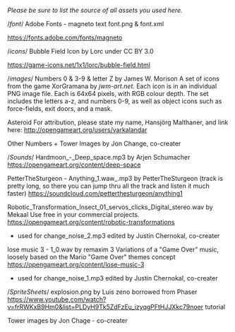 *Please be sure to list the source of all assets you used here.*


/*font*/
Adobe Fonts - magneto text
font.png & font.xml

https://fonts.adobe.com/fonts/magneto


/*icons*/
Bubble Field Icon by Lorc under CC BY 3.0

https://game-icons.net/1x1/lorc/bubble-field.html


/*images*/
Numbers 0 & 3-9 & letter Z by James W. Morison
A set of icons from the game XorGramana by *jwm-art.net.* Each icon is in an individual PNG image file. Each is 64x64 pixels, with RGB colour depth. The set includes the letters a-z, and numbers 0-9, as well as object icons such as force-fields, exit doors, and a mask.

Asteroid
For attribution, please state my name, Hansjörg Malthaner, and link here: http://opengameart.org/users/varkalandar

Other Numbers + Tower Images
by Jon Change, co-creater

/*Sounds*/
Hardmoon_-_Deep_space.mp3
by Arjen Schumacher
https://opengameart.org/content/deep-space

PetterTheSturgeon - Anything_1.waw_.mp3
by PetterTheSturgeon
 (track is pretty long, so there you can jump thru all the track and listen it much faster)
https://soundcloud.com/petterthesturgeon/anything1

Robotic_Transformation_Insect_01_servos_clicks_Digital_stereo.wav
by Mekaal
Use free in your commercial projects.
https://opengameart.org/content/robotic-transformations

- used for change_noise_2.mp3
edited by Justin Chernokal, co-creater

lose music 3 - 1_0.wav
by remaxim
3 Variations of a "Game Over" music, loosely based on the Mario "Game Over" themes concept
https://opengameart.org/content/lose-music-3

- used for change_noise_1.mp3
edited by Justin Chernokal, co-creater

/*SpriteSheets*/
explosion.png
by Luis zeno
borrowed from Phaser
https://www.youtube.com/watch?v=frRWKxB9Hm0&list=PLDyH9Tk5ZdFzEu_izyqgPFtHJJXkc79noer tutorial


Tower images 
by Jon Chage - co-creater



